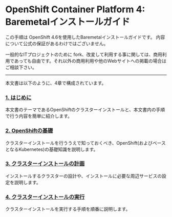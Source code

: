 # OpenShift Container Platform 4: Baremetalインストールガイド

この手順は OpenShift 4.6を使用したBaremetalインストールガイドです。
内容について公式の保証があるわけではございません。

一般的なITプロジェクトのために fork、改変して利用する事に関しては、商用利用であっても自由です。それ以外の商用利用や他のWebサイトへの掲載の場合はご相談下さい。

---

本文書は以下のように、4章で構成されています。

### [1. はじめに](1_Introduction/README.md)
本文書のテーマであるOpenShiftのクラスターインストールと、本文書内の手順で行う内容を簡単に紹介します。
 
### [2. OpenShiftの基礎](2_Overview/README.md)
クラスターインストールを行ううえで知っておくべき、OpenShift(およびベースとなるKubernetes)の基礎知識を説明します。

### [3. クラスターインストールの計画](3_Planning/README.md)
インストールするクラスターの設計や、インストールに必要な周辺サービスの設定を説明します。

### [4. クラスターインストールの実行](4_Installation/README.md)
クラスターインストールを実行する手順を順番に説明します。
